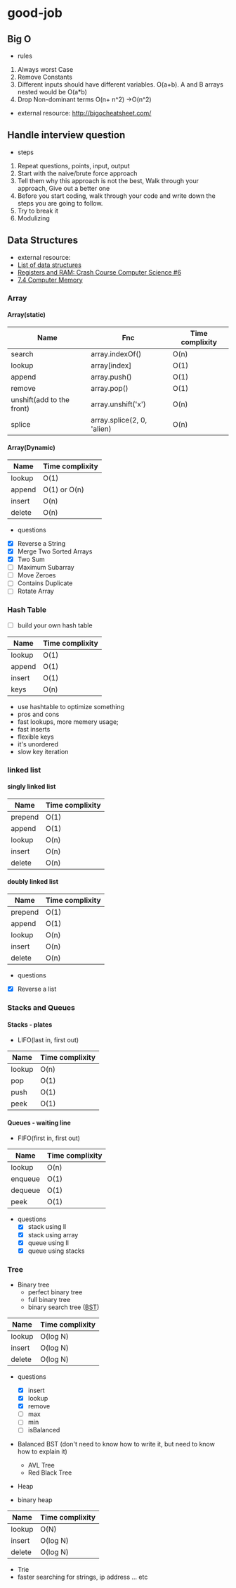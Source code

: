 # good-job

## Big O

- rules
 1. Always worst Case
 2. Remove Constants
 3. Different inputs should have different variables. O(a+b). A and B arrays nested would be O(a*b)
 4. Drop Non-dominant terms O(n+ n^2) ->O(n^2)
- external resource: http://bigocheatsheet.com/

## Handle interview question

- steps
1. Repeat questions, points, input, output
2. Start with the naive/brute force approach
3. Tell them why this approach is not the best, Walk through your approach, Give out a better one
4. Before you start coding, walk through your code and write down the steps you are going to follow.
5. Try to break it
6. Modulizing

## Data Structures

- external resource:
 - [List of data structures](https://en.wikipedia.org/wiki/List_of_data_structures)
 - [Registers and RAM: Crash Course Computer Science #6](https://www.youtube.com/watch?v=fpnE6UAfbtU)
 - [7.4 Computer Memory](http://statmath.wu.ac.at/courses/data-analysis/itdtHTML/node55.html)

### Array

#### Array(static)

Name | Fnc | Time complixity
--- | --- | ---
search |  array.indexOf() |  O(n)
lookup |  array[index] |  O(1)
append    |  array.push()  |  O(1)
remove |  array.pop()   | O(1)
unshift(add to the front) |  array.unshift('x') | O(n)
splice |  array.splice(2, 0, 'alien)   | O(n)
 
#### Array(Dynamic)

Name | Time complixity
--- | ---
lookup |  O(1)
append |  O(1) or O(n)
insert |  O(n)
delete |  O(n)

  - questions
   - [x] Reverse a String
   - [x] Merge Two Sorted Arrays
   - [x] Two Sum
   - [ ] Maximum Subarray
   - [ ] Move Zeroes
   - [ ] Contains Duplicate
   - [ ] Rotate Array

### Hash Table
  - [ ] build your own hash table

Name | Time complixity
--- | ---
lookup |  O(1)
append |  O(1)
insert |  O(1)
keys   |  O(n)

 - use hashtable to optimize something
 - pros and cons
  - fast lookups, more memery usage;
  - fast inserts
  - flexible keys
  - it's unordered
  - slow key iteration

### linked list

#### singly linked list

Name | Time complixity
--- | ---
prepend |  O(1)
append  |  O(1)
lookup  |  O(n)
insert  |  O(n)
delete  |  O(n)

#### doubly linked list

Name | Time complixity
--- | ---
prepend |  O(1)
append  |  O(1)
lookup  |  O(n)
insert  |  O(n)
delete  |  O(n)

 - questions
  - [x] Reverse a list

### Stacks and Queues

#### Stacks - plates

- LIFO(last in, first out)

Name | Time complixity
--- | ---
lookup |  O(n)
pop    |  O(1)
push   |  O(1)
peek   |  O(1)

#### Queues - waiting line

- FIFO(first in, first out)

Name | Time complixity
--- | ---
lookup     |  O(n)
enqueue    |  O(1)
dequeue    |  O(1)
peek       |  O(1)

- questions
  - [x] stack using ll
  - [x] stack using array
  - [x] queue using ll
  - [x] queue using stacks

### Tree

- Binary tree
  - perfect binary tree
  - full binary tree
  - binary search tree ([BST](https://visualgo.net/bn/bst))

Name | Time complixity
--- | ---
lookup    |  O(log N)
insert    |  O(log N)
delete    |  O(log N)

  - questions
    - [x] insert
    - [x] lookup
    - [x] remove
    - [ ] max
    - [ ] min
    - [ ] isBalanced

  - Balanced BST (don't need to know how to write it, but need to know how to explain it)
    - AVL Tree
    - Red Black Tree

  - Heap
   - binary heap

Name | Time complixity
--- | ---
lookup    |  O(N)
insert    |  O(log N)
delete    |  O(log N)

  - Trie
   - faster searching for strings, ip address ... etc